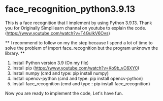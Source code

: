 # face_recognition_python3.9.13
This is a face recognition that I implement by using Python 3.9.13. 
Thank you for Originally Simplilearn channal on youtube to explain the code. (https://www.youtube.com/watch?v=T4GulkV6Ovs)

** I recommend to follow on my the step because I spend a lot of time to solve the problem of import face_recognition but the program unknown the library. **

1. Install Python version 3.9 (On my file)
2. Install pip (https://www.youtube.com/watch?v=Ko9b_vC6XY0)
3. Install numpy (cmd and type: pip install numpy)
4. Install opencv-python (cmd and type: pip install opencv-python)
5. Install face_recognition (cmd and type : pip install face_recognition)

Now you are ready to implement the code, Let's have fun.
